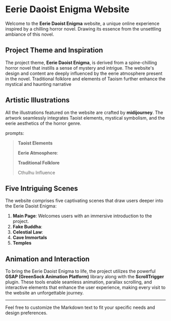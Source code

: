 # Eerie Daoist Enigma Website

Welcome to the **Eerie Daoist Enigma** website, a unique online experience inspired by a chilling horror novel. Drawing its essence from the unsettling ambiance of this novel.



## Project Theme and Inspiration

The project theme, **Eerie Daoist Enigma**, is derived from a spine-chilling horror novel that instills a sense of mystery and intrigue. The website's design and content are deeply influenced by the eerie atmosphere present in the novel. Traditional folklore and elements of Taoism further enhance the mystical and haunting narrative



## Artistic Illustrations

All the illustrations featured on the website are crafted by **midijourney**. The artwork seamlessly integrates Taoist elements, mystical symbolism, and the eerie aesthetics of the horror genre.

prompts:

>**Taoist Elements**
>
>**Eerie Atmosphere**:
>
>**Traditional Folklore**
>
>Cthulhu Influence



## Five Intriguing Scenes

The website comprises five captivating scenes that draw users deeper into the Eerie Daoist Enigma:

1. **Main Page**: Welcomes users with an immersive introduction to the project.
2. **Fake Buddha**: 
3. **Celestial Law**: 
4. **Cave Immortals**
5. **Temples**



## Animation and Interaction

To bring the Eerie Daoist Enigma to life, the project utilizes the powerful **GSAP (GreenSock Animation Platform)** library along with the **ScrollTrigger** plugin. These tools enable seamless animation, parallax scrolling, and interactive elements that enhance the user experience, making every visit to the website an unforgettable journey.

------

Feel free to customize the Markdown text to fit your specific needs and design preferences.